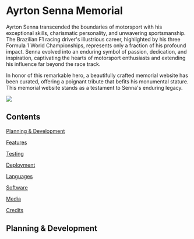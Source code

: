 # Ayrton Senna Memorial

Ayrton Senna transcended the boundaries of motorsport with his exceptional skills, charismatic personality, and unwavering sportsmanship. The Brazilian F1 racing driver's illustrious career, highlighted by his three Formula 1 World Championships, represents only a fraction of his profound impact. Senna evolved into an enduring symbol of passion, dedication, and inspiration, captivating the hearts of motorsport enthusiasts and extending his influence far beyond the race track.

In honor of this remarkable hero, a beautifully crafted memorial website has been curated, offering a poignant tribute that befits his monumental stature. This memorial website stands as a testament to Senna's enduring legacy. 

<img src="assets/readme/memorial-breakpoints.webp">

## Contents

[Planning & Development](https://github.com#planning--development)

[Features](https://github.com/#features)

[Testing](https://github.com/#testing)

[Deployment](https://github.com/#deployment)

[Languages](https://github.com/#languages)

[Software](https://github.com/#software)

[Media](https://github.com/davidcalikes/d#media)

[Credits](https://github.com/davidcalikes/#credits)

## Planning & Development